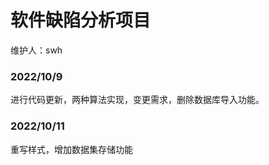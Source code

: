 # 软件缺陷分析项目                        

维护人：swh

### 2022/10/9 

进行代码更新，两种算法实现，变更需求，删除数据库导入功能。

### 2022/10/11

重写样式，增加数据集存储功能